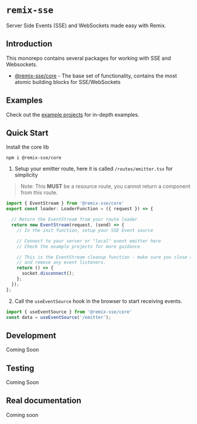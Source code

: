 # `remix-sse`

Server Side Events (SSE) and WebSockets made easy with Remix.

## Introduction

This monorepo contains several packages for working with SSE and Websockets.

- [@remix-sse/core](/libs/core/) - The base set of functionality, contains the most atomic building blocks for SSE/WebSockets

## Examples

Check out the [example projects](/examples/) for in-depth examples.

## Quick Start

Install the core lib

```
npm i @remix-sse/core
```

1. Setup your emitter route, here it is called `/routes/emitter.tsx` for simplicity

> Note: This **MUST** be a resource route, you cannot return a component from this route.

```.ts
import { EventStream } from '@remix-sse/core'
export const loader: LoaderFunction = ({ request }) => {

  // Return the EventStream from your route loader
  return new EventStream(request, (send) => {
    // In the init function, setup your SSE Event source

    // Connect to your server or "local" event emitter here
    // Check the example projects for more guidance

    // This is the EventStream cleanup function - make sure you close all active connections
    // and remove any event listeners.
    return () => {
      socket.disconnect();
    };
  });
};

```

2. Call the `useEventSource` hook in the browser to start receiving events.

```.ts
import { useEventSource } from '@remix-sse/core'
const data = useEventSource('/emitter');
```

## Development

Coming Soon

## Testing

Coming Soon

## Real documentation

Coming soon
